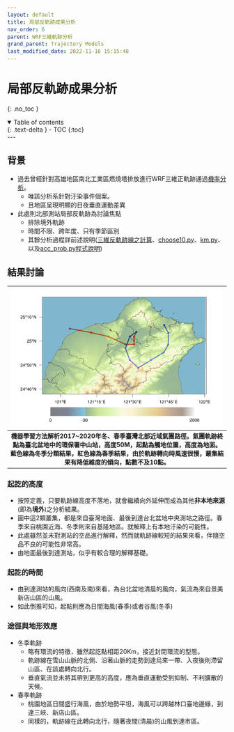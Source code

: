 ```yaml
---
layout: default
title: 局部反軌跡成果分析
nav_order: 6
parent: WRF三維軌跡分析
grand_parent: Trajectory Models
last_modified_date: 2022-11-16 15:15:48
---
```


# 局部反軌跡成果分析

{: .no_toc }

<details open markdown="block">
  <summary>
    Table of contents
  </summary>
  {: .text-delta }
- TOC
{:toc}
</details>
---

## 背景

- 過去曾經針對高雄地區南北工業區燃燒塔排放進行WRF三維正軌跡通過[機率分析](https://sinotec2.github.io/Focus-on-Air-Quality/PaperReview/LargeSSPtSrcEIA/4Linyuan3Dtraj/#林園臭氧事件污染源三維正軌跡分析)。
  - 唯該分析系針對汙染事件個案。
  - 且地區呈現明顯的日夜垂直運動差異
- 此處則北部測站局部反軌跡為討論焦點
  - 排除境外軌跡
  - 時間不限、跨年度、只有季節區別
  - 其餘分析過程詳前述說明([三維反軌跡線之計算](https://sinotec2.github.io/Focus-on-Air-Quality/TrajModels/btraj_WRFnests/bt2_DVP/)、[choose10.py](https://sinotec2.github.io/Focus-on-Air-Quality/TrajModels/btraj_WRFnests/choose10/)、[km.py](https://sinotec2.github.io/Focus-on-Air-Quality/TrajModels/btraj_WRFnests/km/)、以及[acc_prob.py程式說明](https://sinotec2.github.io/Focus-on-Air-Quality/TrajModels/btraj_WRFnests/acc_prob/))

## 結果討論

| ![local_traj.png](https://raw.githubusercontent.com/sinotec2/Focus-on-Air-Quality/main/assets/images/local_traj.png)|
|:-:|
| <b>機器學習方法解析2017~2020年冬、春季臺灣北部近域氣團路徑。氣團軌跡終點為臺北盆地中的環保署中山站，高度50M，起點為觸地位置，高度為地面。藍色線為冬季分類結果，紅色線為春季結果，由於軌跡轉向時風速很慢，叢集結果有降低維度的傾向，點數不及10點。</b>|

### 起訖的高度

- 按照定義，只要軌跡線高度不落地，就會繼續向外延伸而成為其他**非本地來源**(即為**境外**)之分析結果。
- 圖中這2類叢集，都是來自臺灣地面、最後到達台北盆地中央測站之路徑。春季來自桃園近海、冬季則來自基隆地區。就解釋上有本地汙染的可能性。
- 此處雖然並未對測站的空品進行解釋，然而就軌跡線較短的結果來看，伴隨空品不良的可能性非常高。
- 由地面最後到達測站，似乎有較合理的解釋基礎。

### 起訖的時間

- 由到達測站的風向(西南及南)來看，為台北盆地清晨的風向，氣流為來自景美新店山區的山風。
- 如此倒推可知，起點則應為日間海風(春季)或者谷風(冬季)

### 途徑與地形效應

- 冬季軌跡
  - 略有環流的特徵，雖然起訖點相距20Km，接近封閉環流的型態。
  - 軌跡線在雪山山脈的北側、沿著山脈的走勢到達烏來一帶、入夜後則滯留山區、在該處轉向北行。
  - 垂直氣流並未將其帶到更高的高度，應為垂直運動受到抑制、不利擴散的天候。
- 春季軌跡
  - 桃園地區日間盛行海風，由於地勢平坦，海風可以跨越林口臺地邊緣，到達三峽、新店山區。
  - 同樣的，軌跡線在此轉向北行，隨著夜間(清晨)的山風到達市區。
